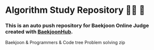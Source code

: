 # Algorithm Study Repository 🧑‍💻 🧡
### This is an auto push repository for Baekjoon Online Judge created with [BaekjoonHub](https://github.com/BaekjoonHub/BaekjoonHub).

Baekjoon & Programmers & Code tree Problem solving zip
